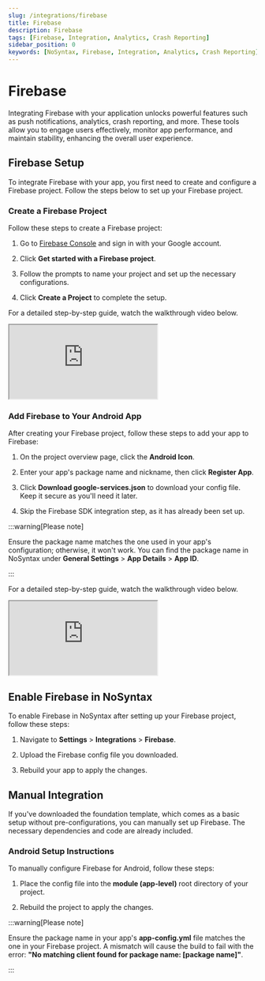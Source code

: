 ```yaml
---
slug: /integrations/firebase
title: Firebase
description: Firebase
tags: [Firebase, Integration, Analytics, Crash Reporting]
sidebar_position: 0
keywords: [NoSyntax, Firebase, Integration, Analytics, Crash Reporting]
---
```


# Firebase

Integrating Firebase with your application unlocks powerful features such as push notifications,
analytics, crash reporting, and more. These tools allow you to engage users effectively, monitor app
performance, and maintain stability, enhancing the overall user experience.

## Firebase Setup

To integrate Firebase with your app, you first need to create and configure a Firebase project. Follow the steps below to set up your Firebase project.

### Create a Firebase Project

Follow these steps to create a Firebase project:

1. Go to [Firebase Console](https://console.firebase.google.com/) and sign in with your Google account.

2. Click **Get started with a Firebase project**.

3. Follow the prompts to name your project and set up the necessary configurations.

4. Click **Create a Project** to complete the setup.

For a detailed step-by-step guide, watch the walkthrough video below.

<div class="video-container"><iframe src="https://www.youtube.com/embed/NJMW2app0VI?si=m6R2P98M5j_Ca04d" allow="accelerometer; autoplay; clipboard-write; encrypted-media; gyroscope; picture-in-picture; web-share" referrerpolicy="strict-origin-when-cross-origin" allowfullscreen></iframe></div>

### Add Firebase to Your Android App

After creating your Firebase project, follow these steps to add your app to Firebase:

1. On the project overview page, click the **Android Icon**.

2. Enter your app's package name and nickname, then click **Register App**.

3. Click **Download google-services.json** to download your config file. Keep it secure as you'll need it later.

4. Skip the Firebase SDK integration step, as it has already been set up.

:::warning[Please note]

Ensure the package name matches the one used in your app's configuration; otherwise, it won't work. You can find the package name in NoSyntax under **General Settings** > **App Details** > **App ID**.

:::

For a detailed step-by-step guide, watch the walkthrough video below.

<div class="video-container"><iframe src="https://www.youtube.com/embed/NJMW2app0VI?si=m6R2P98M5j_Ca04d" allow="accelerometer; autoplay; clipboard-write; encrypted-media; gyroscope; picture-in-picture; web-share" referrerpolicy="strict-origin-when-cross-origin" allowfullscreen></iframe></div>

## Enable Firebase in NoSyntax

To enable Firebase in NoSyntax after setting up your Firebase project, follow these steps:

1. Navigate to **Settings** > **Integrations** > **Firebase**.

2. Upload the Firebase config file you downloaded.

3. Rebuild your app to apply the changes.

## Manual Integration

If you've downloaded the foundation template, which comes as a basic setup without pre-configurations, you can manually set up Firebase. The necessary dependencies and code are already included.

### Android Setup Instructions

To manually configure Firebase for Android, follow these steps:

1. Place the config file into the **module (app-level)** root directory of your project.

2. Rebuild the project to apply the changes.

:::warning[Please note]

Ensure the package name in your app's **app-config.yml** file matches the one in your Firebase project. A mismatch will cause the build to fail with the error: **"No matching client found for package name: [package name]"**.

:::